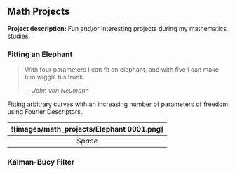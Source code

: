 ## Math Projects

**Project description:** Fun and/or interesting projects during my mathematics studies.

### Fitting an Elephant

> With four parameters I can fit an elephant, and with five I can make him wiggle his trunk.
>
> -- <cite>John von Neumann</cite>

Fitting arbitrary curves with an increasing number of parameters of freedom using Fourier Descriptors.

| ![images/math_projects/Elephant 0001.png] | 
|:--:| 
| *Space* |

### Kalman-Bucy Filter

